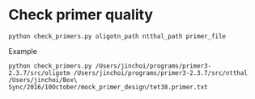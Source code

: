 
# Check primer quality
```
python check_primers.py oligotn_path ntthal_path primer_file
```
Example
```
python check_primers.py /Users/jinchoi/programs/primer3-2.3.7/src/oligotm /Users/jinchoi/programs/primer3-2.3.7/src/ntthal /Users/jinchoi/Box\ Sync/2016/10October/mock_primer_design/tet38.primer.txt
```

